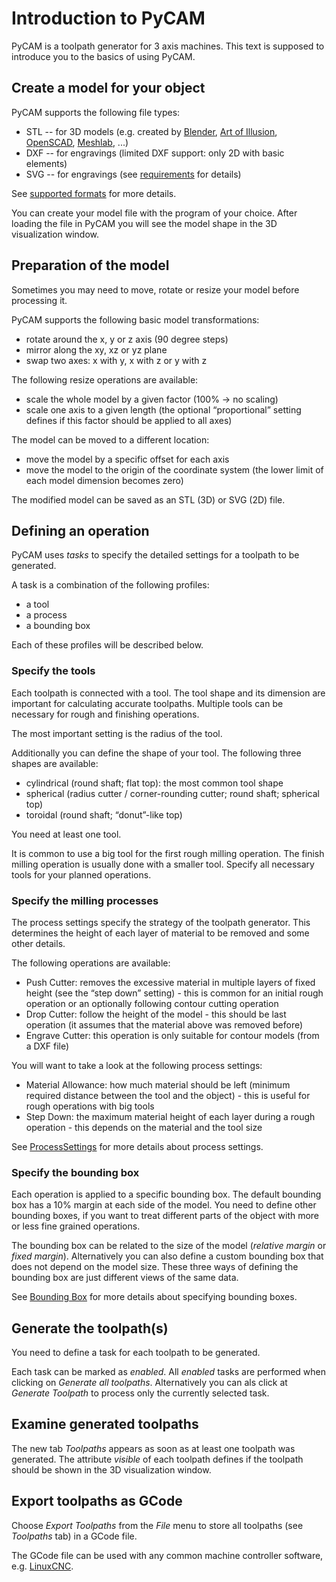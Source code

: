 Introduction to PyCAM
=====================

PyCAM is a toolpath generator for 3 axis machines. This text is supposed
to introduce you to the basics of using PyCAM.

Create a model for your object
------------------------------

PyCAM supports the following file types:

-   STL -- for 3D models (e.g. created by
    [Blender](http://www.blender.org/), [Art of
    Illusion](http://www.artofillusion.org/),
    [OpenSCAD](http://openscad.org/),
    [Meshlab](http://meshlab.sourceforge.net/), ...)
-   DXF -- for engravings (limited DXF support: only 2D with basic
    elements)
-   SVG -- for engravings (see
    [requirements](requirements#Optional_external_programs)
    for details)

See [supported formats](supported-formats) for more details.

You can create your model file with the program of your choice. After
loading the file in PyCAM you will see the model shape in the 3D
visualization window.

Preparation of the model
------------------------

Sometimes you may need to move, rotate or resize your model before
processing it.

PyCAM supports the following basic model transformations:

-   rotate around the x, y or z axis (90 degree steps)
-   mirror along the xy, xz or yz plane
-   swap two axes: x with y, x with z or y with z

The following resize operations are available:

-   scale the whole model by a given factor (100% -&gt; no scaling)
-   scale one axis to a given length (the optional “proportional”
    setting defines if this factor should be applied to all axes)

The model can be moved to a different location:

-   move the model by a specific offset for each axis
-   move the model to the origin of the coordinate system (the lower
    limit of each model dimension becomes zero)

The modified model can be saved as an STL (3D) or SVG (2D) file.

Defining an operation
---------------------

PyCAM uses *tasks* to specify the detailed settings for a toolpath to be
generated.

A task is a combination of the following profiles:

-   a tool
-   a process
-   a bounding box

Each of these profiles will be described below.

### Specify the tools

Each toolpath is connected with a tool. The tool shape and its dimension
are important for calculating accurate toolpaths. Multiple tools can be
necessary for rough and finishing operations.

The most important setting is the radius of the tool.

Additionally you can define the shape of your tool. The following three
shapes are available:

-   cylindrical (round shaft; flat top): the most common tool shape
-   spherical (radius cutter / corner-rounding cutter; round shaft;
    spherical top)
-   toroidal (round shaft; “donut”-like top)

You need at least one tool.

It is common to use a big tool for the first rough milling operation.
The finish milling operation is usually done with a smaller tool.
Specify all necessary tools for your planned operations.


### Specify the milling processes

The process settings specify the strategy of the toolpath generator.
This determines the height of each layer of material to be removed and
some other details.

The following operations are available:

-   Push Cutter: removes the excessive material in multiple layers of
    fixed height (see the “step down” setting) - this is common for an
    initial rough operation or an optionally following contour cutting
    operation
-   Drop Cutter: follow the height of the model - this should be last
    operation (it assumes that the material above was removed before)
-   Engrave Cutter: this operation is only suitable for contour models
    (from a DXF file)

You will want to take a look at the following process settings:

-   Material Allowance: how much material should be left (minimum
    required distance between the tool and the object) - this is useful
    for rough operations with big tools
-   Step Down: the maximum material height of each layer during a rough
    operation - this depends on the material and the tool size

See [ProcessSettings](process-settings) for more details about
process settings.

### Specify the bounding box

Each operation is applied to a specific bounding box. The default
bounding box has a 10% margin at each side of the model. You need to
define other bounding boxes, if you want to treat different parts of the
object with more or less fine grained operations.

The bounding box can be related to the size of the model (*relative
margin* or *fixed margin*). Alternatively you can also define a custom
bounding box that does not depend on the model size. These three ways of
defining the bounding box are just different views of the same data.

See [Bounding Box](bounding-box) for more details about
specifying bounding boxes.

Generate the toolpath(s)
------------------------

You need to define a task for each toolpath to be generated.

Each task can be marked as *enabled*. All *enabled* tasks are performed
when clicking on *Generate all toolpaths*. Alternatively you can als
click at *Generate Toolpath* to process only the currently selected
task.


Examine generated toolpaths
---------------------------

The new tab *Toolpaths* appears as soon as at least one toolpath was
generated. The attribute *visible* of each toolpath defines if the
toolpath should be shown in the 3D visualization window.

Export toolpaths as GCode
-------------------------

Choose *Export Toolpaths* from the *File* menu to store all toolpaths
(see *Toolpaths* tab) in a GCode file.

The GCode file can be used with any common machine controller software,
e.g. [LinuxCNC](http://www.linuxcnc.org/).

